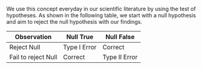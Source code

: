 We use this concept everyday in our scientific literature by using the test of hypotheses. As shown in the following table, we start with a null hypothesis and aim to reject the null hypothesis with our findings. 

| Observation | Null True               | Null False|
|---------------------|-----------      |----------|
| Reject Null         | Type I Error    | Correct  |
| Fail to reject Null | Correct         | Type II Error|
